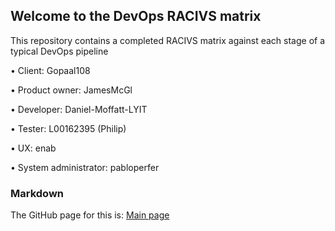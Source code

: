 ## Welcome to the DevOps RACIVS matrix

This repository contains a completed RACIVS matrix against each stage of a typical DevOps pipeline 

• Client:                Gopaal108

• Product owner:         JamesMcGl

• Developer:             Daniel-Moffatt-LYIT

• Tester:                L00162395 (Philip)

• UX:                    enab

• System administrator:  pabloperfer

### Markdown

The GitHub page for this is: [Main page](https://lyitcomputing.github.io/DevOps-RACVIS/)  
